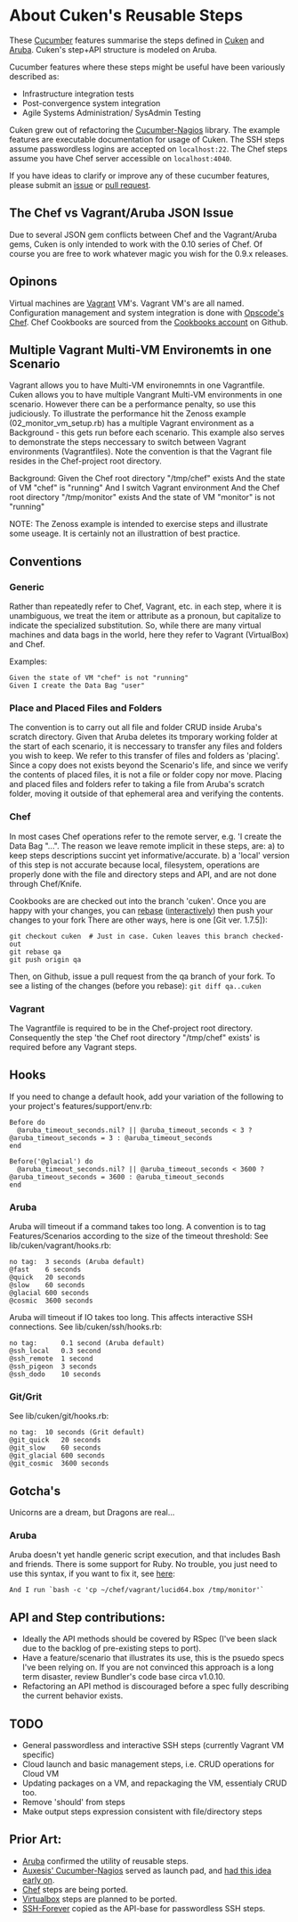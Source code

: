 # About Cuken's Reusable Steps

These [Cucumber][0] features summarise the steps defined in
[Cuken][1] and [Aruba][2]. Cuken's step+API structure is modeled on Aruba.

Cucumber features where these steps might be useful have been variously described as:
- Infrastructure integration tests
- Post-convergence system integration
- Agile Systems Administration/ SysAdmin Testing

Cuken grew out of refactoring the [Cucumber-Nagios][3] library.
The example features are executable documentation for usage of Cuken.
The SSH steps assume passwordless logins are accepted on `localhost:22`.
The Chef steps assume you have Chef server accessible on `localhost:4040`.

If you have ideas to clarify or improve any of these cucumber features,
please submit an [issue][9] or [pull request][8].

## The Chef vs Vagrant/Aruba JSON Issue
Due to several JSON gem conflicts between Chef and the Vagrant/Aruba gems, Cuken is only intended
to work with the 0.10 series of Chef.  Of course you are free to work whatever
magic you wish for the 0.9.x releases.

## Opinons
Virtual machines are [Vagrant][11] VM's.
Vagrant VM's are all named.
Configuration management and system integration is done with [Opscode's Chef][12].
Chef Cookbooks are sourced from the [Cookbooks account][13] on Github.

## Multiple Vagrant Multi-VM Environemts in one Scenario
Vagrant allows you to have Multi-VM environemnts in one Vagrantfile.
Cuken allows you to have multiple Vangrant Multi-VM environments in one scenario.
However there can be a performance penalty, so use this judiciously.  To illustrate the performance hit
the Zenoss example (02_monitor_vm_setup.rb) has a multiple Vagrant environment as a Background - this gets run before
each scenario.  This example also serves to demonstrate the steps neccessary to switch between Vagrant environments
(Vagrantfiles).  Note the convention is that the Vagrant file resides in the Chef-project root directory.

  Background:
    Given the Chef root directory "/tmp/chef" exists
      And the state of VM "chef" is "running"
      And I switch Vagrant environment
      And the Chef root directory "/tmp/monitor" exists
      And the state of VM "monitor" is not "running"

NOTE:
The Zenoss example is intended to exercise steps and illustrate some useage.
It is certainly not an illustrattion of best practice.

## Conventions

### Generic
Rather than repeatedly refer to Chef, Vagrant, etc. in each step, where it is unambiguous,
we treat the item or attribute as a pronoun, but capitalize to indicate the specialized substitution.
So, while there are many virtual machines and data bags in the world, here they refer to
Vagrant (VirtualBox) and Chef.

Examples:

    Given the state of VM "chef" is not "running"
    Given I create the Data Bag "user"

### Place and Placed Files and Folders
The convention is to carry out all file and folder CRUD inside Aruba's scratch directory.
Given that Aruba deletes its tmporary working folder at the start of each scenario, it is  neccessary to transfer any
files and folders you wish to keep.
We refer to this transfer of files and folders as 'placing'.  Since a copy does not exists beyond the Scenario's life,
and since we verify the contents of placed files, it is not a file or folder copy nor move.
Placing and placed files and folders refer to taking a file from Aruba's scratch folder, moving it
outside of that ephemeral area and verifying the contents.

### Chef
In most cases Chef operations refer to the remote server, e.g. 'I create the Data Bag "...".  The reason we leave remote
implicit in these steps, are:
a) to keep steps descriptions succint yet informative/accurate.
b) a 'local' version of this step is not accurate because local, filesystem, operations are properly done with the file
and directory steps and API, and are not done through Chef/Knife.

Cookbooks are are checked out into the branch 'cuken'.
Once you are happy with your changes, you can [rebase][14] ([interactively][15]) then push your changes to your fork
There are other ways, here is one [Git ver. 1.7.5]):

    git checkout cuken  # Just in case. Cuken leaves this branch checked-out
    git rebase qa
    git push origin qa

Then, on Github, issue a pull request from the qa branch of your fork.
To see a listing of the changes (before you rebase): `git diff qa..cuken`

### Vagrant
The Vagrantfile is required to be in the Chef-project root directory.  Consequently the step
'the Chef root directory "/tmp/chef" exists' is required before any Vagrant steps.

## Hooks
If you need to change a default hook, add your variation of the following to your project's features/support/env.rb:

    Before do
      @aruba_timeout_seconds.nil? || @aruba_timeout_seconds < 3 ? @aruba_timeout_seconds = 3 : @aruba_timeout_seconds
    end

    Before('@glacial') do
      @aruba_timeout_seconds.nil? || @aruba_timeout_seconds < 3600 ? @aruba_timeout_seconds = 3600 : @aruba_timeout_seconds
    end

### Aruba
Aruba will timeout if a command takes too long.  A convention is to tag Features/Scenarios
according to the size of the timeout threshold:
See lib/cuken/vagrant/hooks.rb:

    no tag:  3 seconds (Aruba default)
    @fast    6 seconds
    @quick   20 seconds
    @slow    60 seconds
    @glacial 600 seconds
    @cosmic  3600 seconds

Aruba will timeout if IO takes too long.  This affects interactive SSH connections.
See lib/cuken/ssh/hooks.rb:

    no tag:      0.1 second (Aruba default)
    @ssh_local   0.3 second
    @ssh_remote  1 second
    @ssh_pigeon  3 seconds
    @ssh_dodo    10 seconds

### Git/Grit
See lib/cuken/git/hooks.rb:

    no tag:  10 seconds (Grit default)
    @git_quick   20 seconds
    @git_slow    60 seconds
    @git_glacial 600 seconds
    @git_cosmic  3600 seconds

## Gotcha's
Unicorns are a dream, but Dragons are real...
### Aruba
Aruba doesn't yet handle generic script execution, and that includes Bash and friends.  There is some support for Ruby.
No trouble, you just need to use this syntax, if you want to fix it, see [here][16]:

    And I run `bash -c 'cp ~/chef/vagrant/lucid64.box /tmp/monitor'`

## API and Step contributions:
- Ideally the API methods should be covered by RSpec (I've been slack due to the backlog of pre-existing steps to port).
- Have a feature/scenario that illustrates its use, this is the psuedo specs I've been relying on.  If you are not
convinced this approach is a long term disaster, review Bundler's code base circa v1.0.10.
- Refactoring an API method is discouraged before a spec fully describing the current behavior exists.

## TODO
- General passwordless and interactive SSH steps (currently Vagrant VM specific)
- Cloud launch and basic management steps, i.e. CRUD operations for Cloud VM
- Updating packages on a VM, and repackaging the VM, essentialy CRUD too.
- Remove 'should' from steps
- Make output steps expression consistent with file/directory steps

## Prior Art:
- [Aruba][2] confirmed the utility of reusable steps.
- [Auxesis' Cucumber-Nagios][4] served as launch pad, and [had this idea early on][10].
- [Chef][5] steps are being ported.
- [Virtualbox][6] steps are planned to be ported.
- [SSH-Forever][7] copied as the API-base for passwordless SSH steps.

[0]: https://github.com/aslakhellesoy/cucumber
[1]: https://github.com/hedgehog/cuken
[2]: https://github.com/aslakhellesoy/aruba
[3]: https://github.com/hedgehog/cucumber-nagios
[4]: https://github.com/auxesis/cucumber-nagios
[5]: https://github.com/opscode/chef
[6]: https://github.com/mitchellh/virtualbox
[7]: https://github.com/mattwynne/ssh-forever
[8]: http://help.github.com/pull-requests
[9]: https://github.com/hedgehog/cuken/issues
[10]: http://groups.google.com/group/agile-system-administration/msg/4128b2de36ccf899
[11]: http://vagrantup.com/
[12]: http://wiki.opscode.com/display/chef/Home
[13]: https://github.com/cookbooks/
[14]: http://book.git-scm.com/4_rebasing.html
[15]: http://book.git-scm.com/4_interactive_rebasing.html
[16]: https://github.com/aslakhellesoy/aruba/issues/69

